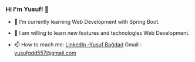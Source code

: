 ### Hi I'm Yusuf! 👋


- 🌱 I’m currently learning Web Development with Spring Boot.

- 🌱 I am willing to learn new features and technologies Web Development. 
- 📫 How to reach me: [LinkedIn -Yusuf Bağdad](https://www.linkedin.com/in/yusuf-ba%C4%9Fdad-2b758b204) Gmail : yusufgdd557@gmail.com
